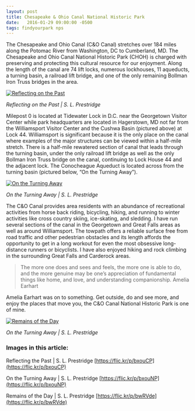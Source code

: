 ```yaml
---
layout: post
title: Chesapeake & Ohio Canal National Historic Park
date:   2016-01-29 09:00:00 -0500
tags: findyourpark nps
---
```

The Chesapeake and Ohio Canal (C&O Canal) stretches over 184 miles along the Potomac River from Washington, DC to Cumberland, MD. The Chesapeake and Ohio Canal National Historic Park (CHOH) is charged with preserving and protecting this cultural resource for our enjoyment. Along the length of the canal are 74 lift locks, numerous lockhouses, 11 aqueducts, a turning basin, a railroad lift bridge, and one of the only remaining Bollman Iron Truss bridges in the area.

[![Reflecting on the Past](https://c2.staticflickr.com/8/7187/6918767847_1b3811ecb4_b.jpg)](https://c2.staticflickr.com/8/7187/6918767847_1b3811ecb4_b.jpg)

<cite>Reflecting on the Past | S. L. Prestridge</cite>

Milepost 0 is located at Tidewater Lock in D.C. near the Georgetown Visitor Center while park headquarters are located in Hagerstown, MD not far from the Williamsport Visitor Center and the Cushwa Basin (pictured above) at Lock 44. Williamsport is significant because it is the only place on the canal where examples of the major structures can be viewed within a half-mile stretch. There is a half-mile rewatered section of canal that leads through the turning basin, under the only railroad lift bridge as well as the only Bollman Iron Truss bridge on the canal, continuing to Lock House 44 and the adjacent lock. The Conocheague Aqueduct is located across from the turning basin (pictured below, “On the Turning Away”).

[![On the Turning Away](https://c2.staticflickr.com/8/7055/6918768427_98ef5d2ae9_b.jpg)](https://c2.staticflickr.com/8/7055/6918768427_98ef5d2ae9_b.jpg)

<cite>On the Turning Away | S. L. Prestridge</cite>

The C&O Canal provides area residents with an abundance of recreational activities from horse back riding, bicycling, hiking, and running to winter activities like cross country skiing, ice-skating, and sledding. I have run several sections of the canal in the Georgetown and Great Falls areas as well as around Williamsport. The towpath offers a reliable surface free from road traffic and other pedestrian obstacles and its length affords the opportunity to get in a long workout for even the most obsessive long-distance runners or bicyclists. I have also enjoyed hiking and rock climbing in the surrounding Great Falls and Carderock areas.

>The more one does and sees and feels, the more one is able to do, and the more genuine may be one’s appreciation of fundamental things like home, and love, and understanding companionship.
Amelia Earhart

Amelia Earhart was on to something. Get outside, do and see more, and enjoy the places that move you, the C&O Canal National Historic Park is one of mine.

[![Remains of the Day](https://c2.staticflickr.com/8/7187/6912802049_42294ca2ff_b.jpg)](https://c2.staticflickr.com/8/7187/6912802049_42294ca2ff_b.jpg)

<cite>On the Turning Away | S. L. Prestridge</cite>

### Images in this article:

Reflecting the Past | S. L. Prestridge
[https://flic.kr/p/bxouCP](https://flic.kr/p/bxouCP)

On the Turning Away | S. L. Prestridge
[https://flic.kr/p/bxouNP](https://flic.kr/p/bxouNP)

Remains of the Day | S. L. Prestridge
[https://flic.kr/p/bwRVde](https://flic.kr/p/bwRVde)
